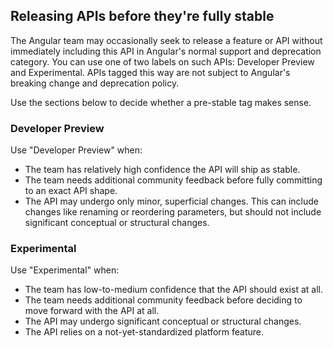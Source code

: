 ## Releasing APIs before they're fully stable

The Angular team may occasionally seek to release a feature or API without immediately
including this API in Angular's normal support and deprecation category. You can use
one of two labels on such APIs: Developer Preview and Experimental. APIs tagged this way
are not subject to Angular's breaking change and deprecation policy.

Use the sections below to decide whether a pre-stable tag makes sense. 

### Developer Preview

Use "Developer Preview" when:
* The team has relatively high confidence the API will ship as stable.
* The team needs additional community feedback before fully committing to an exact API shape.
* The API may undergo only minor, superficial changes. This can include changes like renaming
  or reordering parameters, but should not include significant conceptual or structural changes.

### Experimental

Use "Experimental" when:
* The team has low-to-medium confidence that the API should exist at all.
* The team needs additional community feedback before deciding to move forward with the API at all.
* The API may undergo significant conceptual or structural changes.
* The API relies on a not-yet-standardized platform feature.
